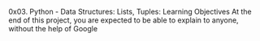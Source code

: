 0x03. Python - Data Structures: Lists, Tuples: Learning Objectives At the end of this project, you are expected to be able to explain to anyone, without the help of Google

